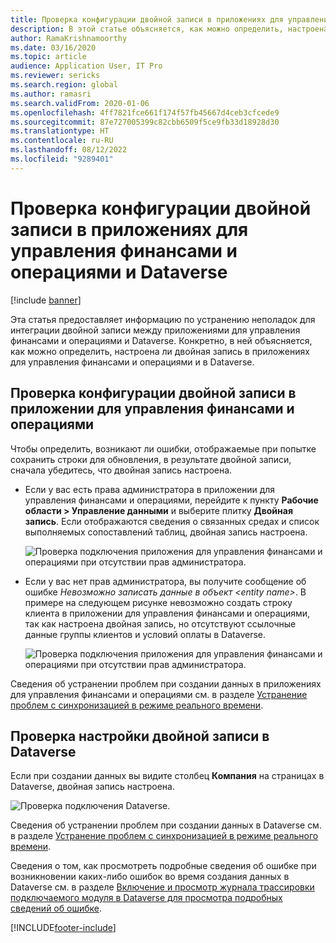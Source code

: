 ```yaml
---
title: Проверка конфигурации двойной записи в приложениях для управления финансами и операциями и Dataverse
description: В этой статье объясняется, как можно определить, настроена ли двойная запись в приложениях для управления финансами и операциями и в Dataverse.
author: RamaKrishnamoorthy
ms.date: 03/16/2020
ms.topic: article
audience: Application User, IT Pro
ms.reviewer: sericks
ms.search.region: global
ms.author: ramasri
ms.search.validFrom: 2020-01-06
ms.openlocfilehash: 4ff7821fce661f174f57fb45667d4ceb3cfcede9
ms.sourcegitcommit: 87e727005399c82cbb6509f5ce9fb33d18928d30
ms.translationtype: HT
ms.contentlocale: ru-RU
ms.lasthandoff: 08/12/2022
ms.locfileid: "9289401"
---
```

# <a name="verify-dual-write-configuration-in-finance-and-operations-apps-and-dataverse"></a>Проверка конфигурации двойной записи в приложениях для управления финансами и операциями и Dataverse

[!include [banner](../../includes/banner.md)]





Эта статья предоставляет информацию по устранению неполадок для интеграции двойной записи между приложениями для управления финансами и операциями и Dataverse. Конкретно, в ней объясняется, как можно определить, настроена ли двойная запись в приложениях для управления финансами и операциями и в Dataverse.

## <a name="verify-that-dual-write-is-configured-in-a-finance-and-operations-app"></a>Проверка конфигурации двойной записи в приложении для управления финансами и операциями

Чтобы определить, возникают ли ошибки, отображаемые при попытке сохранить строки для обновления, в результате двойной записи, сначала убедитесь, что двойная запись настроена.

+ Если у вас есть права администратора в приложении для управления финансами и операциями, перейдите к пункту **Рабочие области \> Управление данными** и выберите плитку **Двойная запись**. Если отображаются сведения о связанных средах и список выполняемых сопоставлений таблиц, двойная запись настроена.

    ![Проверка подключения приложения для управления финансами и операциями при отсутствии прав администратора.](media/verify_fin_ops_1.png)

+ Если у вас нет прав администратора, вы получите сообщение об ошибке *Невозможно записать данные в объект \<entity name\>*. В примере на следующем рисунке невозможно создать строку клиента в приложении для управления финансами и операциями, так как настроена двойная запись, но отсутствуют ссылочные данные группы клиентов и условий оплаты в Dataverse.

    ![Проверка подключения приложения для управления финансами и операциями при отсутствии прав администратора.](media/verify_fin_ops_2.png)

Сведения об устранении проблем при создании данных в приложениях для управления финансами и операциями см. в разделе [Устранение проблем с синхронизацией в режиме реального времени](dual-write-troubleshooting-live-sync.md).

## <a name="verify-that-dual-write-is-configured-in-dataverse"></a>Проверка настройки двойной записи в Dataverse

Если при создании данных вы видите столбец **Компания** на страницах в Dataverse, двойная запись настроена.

![Проверка подключения Dataverse.](media/verify_cds.png)

Сведения об устранении проблем при создании данных в Dataverse см. в разделе [Устранение проблем с синхронизацией в режиме реального времени](dual-write-troubleshooting-live-sync.md).

Сведения о том, как просмотреть подробные сведения об ошибке при возникновении каких-либо ошибок во время создания данных в Dataverse см. в разделе [Включение и просмотр журнала трассировки подключаемого модуля в Dataverse для просмотра подробных сведений об ошибке](dual-write-troubleshooting.md#enable-view-trace).


[!INCLUDE[footer-include](../../../../includes/footer-banner.md)]
